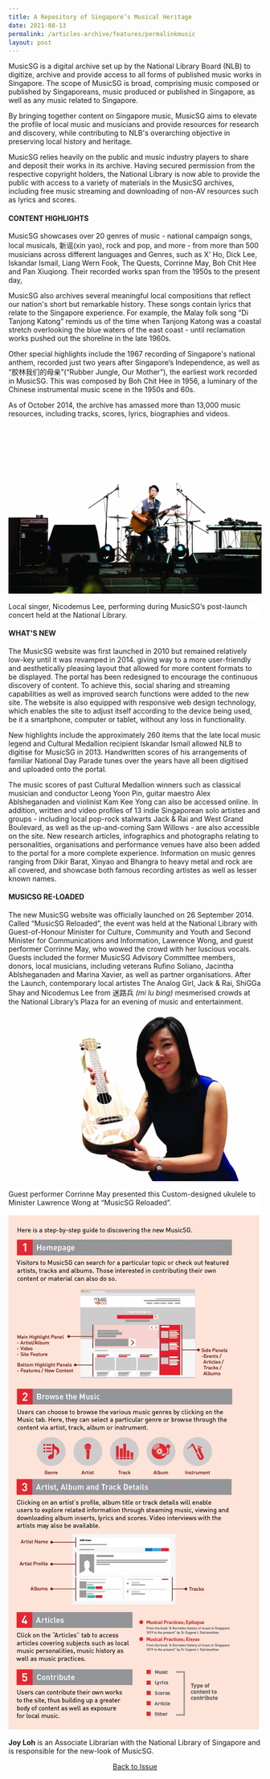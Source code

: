 ```yaml
---
title: A Repository of Singapore’s Musical Heritage
date: 2021-08-13
permalink: /articles-archive/features/permalinkmusic
layout: post
---
```

MusicSG is a digital archive set up by the National Library Board (NLB) to digitize, archive and provide access to all forms of published music works in Singapore. The scope of MusicSG is broad, comprising music composed or published by Singaporeans, music produced or published in Singapore, as well as any music related to Singapore. 

By bringing together content on Singapore music, MusicSG aims to elevate the profile of local music and musicians and provide resources for research and discovery, while contributing to NLB's overarching objective in preserving local history and heritage. 

MusicSG relies heavily on the public and music industry players to share and deposit their works in its archive. Having secured permission from the respective copyright holders, the National Library is now able to provide the public with access to a variety of materials in the MusicSG archives, including free music streaming and downloading of non-AV resources such as lyrics and scores. 

#### **CONTENT HIGHLIGHTS** 

MusicSG showcases over 20 genres of music - national campaign songs, local musicals, 新谣(xin yao), rock and pop, and more - from more than 500 musicians across different languages and Genres, such as X' Ho, Dick Lee, Iskandar Ismail, Liang Wern Fook, The Quests, Corrinne May, Boh Chit Hee and Pan Xiuqiong. Their recorded works span from the 1950s to the present day, 

MusicSG also archives several meaningful local compositions that reflect our nation's short but remarkable history. These songs contain lyrics that relate to the Singapore experience. For example, the Malay folk song “Di Tanjong Katong” reminds us of the time when Tanjong Katong was a coastal stretch overlooking the blue waters of the east coast - until reclamation works pushed out the shoreline in the late 1960s. 

Other special highlights include the 1967 recording of Singapore's national anthem, recorded just two years after Singapore’s Independence, as well as “胶林我们的母亲”(“Rubber Jungle, Our Mother”), the earliest work recorded in MusicSG. This was composed by Boh Chit Hee in 1956, a luminary of the Chinese instrumental music scene in the 1950s and 60s. 

As of October 2014, the archive has amassed more than 13,000 music resources, including tracks, scores, lyrics, biographies and videos. 

![Alt text for image on Isomer site](/images/vol-10-issue-4/music/local_singer.jpg)
<div style="background-color: white;">Local singer, Nicodemus Lee, performing during MusicSG’s post-launch concert held at the National Library.</div>


#### **WHAT'S NEW** 

The MusicSG website was first launched in 2010 but remained relatively low-key until it was revamped in 2014. giving way to a more user-friendly and aesthetically pleasing layout that allowed for more content formats to be displayed. The portal has been redesigned to encourage the continuous discovery of content. To achieve this, social sharing and streaming capabilities as well as improved search functions were added to the new site. The website is also equipped with responsive web design technology, which enables the site to adjust itself according to the device being used, be it a smartphone, computer or tablet, without any loss in functionality. 

New highlights include the approximately 260 items that the late local music legend and Cultural Medallion recipient Iskandar Ismail allowed NLB to digitise for MusicSG in 2013. Handwritten scores of his arrangements of familiar National Day Parade tunes over the years have all been digitised and uploaded onto the portal. 

The music scores of past Cultural Medallion winners such as classical musician and conductor Leong Yoon Pin, guitar maestro Alex Ablsheganaden and violinist Kam Kee Yong can also be accessed online. In addition, written and video profiles of 13 indie Singaporean solo artistes and groups - including local pop-rock stalwarts Jack &amp; Rai and West Grand Boulevard, as well as the up-and-coming Sam Willows - are also accessible on the site. New research articles, infographics and photographs relating to personalities, organisations and performance venues have also been added to the portal for a more complete experience. Information on music genres ranging from Dikir Barat, Xinyao and Bhangra to heavy metal and rock are all covered, and showcase both famous recording artistes as well as lesser known names. 

#### **MUSICSG RE-LOADED** 

The new MusicSG website was officially launched on 26 September 2014. Called “MusicSG Reloaded”, the event was held at the National Library with Guest-of-Honour Minister for Culture, Community and Youth and Second Minister for Communications and Information, Lawrence Wong, and guest performer Corrinne May, who wowed the crowd with her luscious vocals. Guests included the former MusicSG Advisory Committee members, donors, local musicians, including veterans Rufino Soliano, Jacintha Ablsheganaden and Marina Xavier, as well as partner organisations. After the Launch, contemporary local artistes The Analog Girl, Jack &amp; Rai, ShiGGa Shay and Nicodemus Lee from 迷路兵 <i>(mi lu bing)</i> mesmerised crowds at the National Library’s Plaza for an evening of music and entertainment. 

![Alt text for image on Isomer site](/images/vol-10-issue-4/music/ukelele.jpg)
<div style="background-color: white;">Guest performer Corrinne May presented this Custom-designed ukulele to Minister Lawrence Wong at “MusicSG Reloaded”.</div>

<div style="background-color: white;">
<br>
<img src="\images\vol-10-issue-4\music\steps.jpg">
	</div>
	
**Joy Loh** is an Associate Librarian with the National Library of Singapore and is responsible for the new-look of MusicSG.

<a href="https://nlb-ba-staging.netlify.app/vol-11/issue-3/oct-dec-2015/"><center>Back to Issue</center></a>